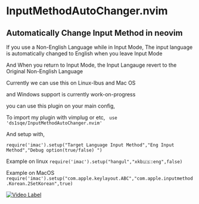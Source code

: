 # InputMethodAutoChanger.nvim
## Automatically Change Input Method in neovim
If you use a Non-English Language while in Input Mode, The input language is automatically changed to English when you leave Input Mode

And When you return to Input Mode, the Input Langauge revert to the Original Non-English Language

Currently we can use this on Linux-Ibus and Mac OS

and Windows support is currently work-on-progress

you can use this plugin on your main config,

To import my plugin with vimplug or etc,
<code>
  use 'ds1sqe/InputMethodAutoChanger.nvim' </code>
  

And setup with,

<code>require('imac').setup("Target Language Input Method","Eng Input Method","Debug option(true/false) ") </code>

Example on linux
<code>require('imac').setup("hangul","xkb:us::eng",false) </code>

Example on MacOS
<code>require('imac').setup("com.apple.keylayout.ABC","com.apple.inputmethod.Korean.2SetKorean",true) </code>

[![Video Label](http://img.youtube.com/vi/7kj8mwXaZf0/0.jpg)](https://youtu.be/7kj8mwXaZf0?t=0s)
